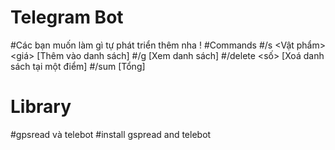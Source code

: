# Telegram Bot 
#Các bạn muốn làm gì tự phát triển thêm nha !
#Commands
#/s <Vật phẩm> <giá> [Thêm vào danh sách]
#/g [Xem danh sách]
#/delete <số> [Xoá danh sách tại một điểm]
#/sum [Tổng]
# Library
#gpsread và telebot
#install gspread and telebot
